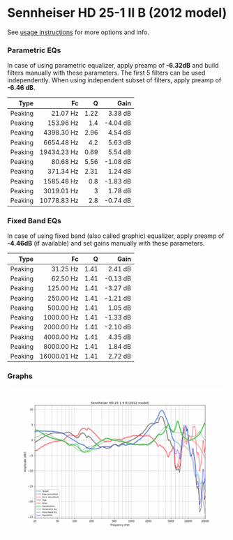 # Sennheiser HD 25-1 II B (2012 model)
See [usage instructions](https://github.com/jaakkopasanen/AutoEq#usage) for more options and info.

### Parametric EQs
In case of using parametric equalizer, apply preamp of **-6.32dB** and build filters manually
with these parameters. The first 5 filters can be used independently.
When using independent subset of filters, apply preamp of **-6.46 dB**.

| Type    | Fc          |    Q | Gain     |
|--------:|------------:|-----:|---------:|
| Peaking | 21.07 Hz    | 1.22 | 3.38 dB  |
| Peaking | 153.96 Hz   | 1.4  | -4.04 dB |
| Peaking | 4398.30 Hz  | 2.96 | 4.54 dB  |
| Peaking | 6654.48 Hz  | 4.2  | 5.63 dB  |
| Peaking | 19434.23 Hz | 0.69 | 5.54 dB  |
| Peaking | 80.68 Hz    | 5.56 | -1.08 dB |
| Peaking | 371.34 Hz   | 2.31 | 1.24 dB  |
| Peaking | 1585.48 Hz  | 0.8  | -1.83 dB |
| Peaking | 3019.01 Hz  | 3    | 1.78 dB  |
| Peaking | 10778.83 Hz | 2.8  | -0.74 dB |

### Fixed Band EQs
In case of using fixed band (also called graphic) equalizer, apply preamp of **-4.46dB**
(if available) and set gains manually with these parameters.

| Type    | Fc          |    Q | Gain     |
|--------:|------------:|-----:|---------:|
| Peaking | 31.25 Hz    | 1.41 | 2.41 dB  |
| Peaking | 62.50 Hz    | 1.41 | -0.13 dB |
| Peaking | 125.00 Hz   | 1.41 | -3.27 dB |
| Peaking | 250.00 Hz   | 1.41 | -1.21 dB |
| Peaking | 500.00 Hz   | 1.41 | 1.05 dB  |
| Peaking | 1000.00 Hz  | 1.41 | -1.33 dB |
| Peaking | 2000.00 Hz  | 1.41 | -2.10 dB |
| Peaking | 4000.00 Hz  | 1.41 | 4.35 dB  |
| Peaking | 8000.00 Hz  | 1.41 | 1.84 dB  |
| Peaking | 16000.01 Hz | 1.41 | 2.72 dB  |

### Graphs
![](./Sennheiser%20HD%2025-1%20II%20B%20(2012%20model).png)